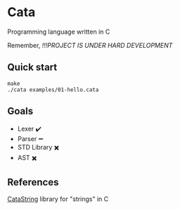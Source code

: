 # Cata

Programming language written in C

Remember,
*!!!PROJECT IS UNDER HARD DEVELOPMENT*

## Quick start

``` terminal
make
./cata examples/01-hello.cata
```

## Goals

- Lexer :heavy_check_mark:
- Parser :heavy_minus_sign:
- STD Library :heavy_multiplication_x:
- AST :heavy_multiplication_x:

## References

[CataString](https://github.com/C0DIC/catastring) library for "strings" in C
